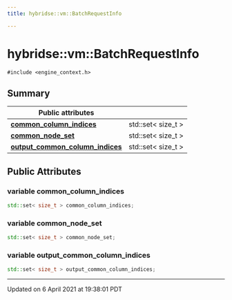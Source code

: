 ```yaml
---
title: hybridse::vm::BatchRequestInfo

---
```

# hybridse::vm::BatchRequestInfo



`#include <engine_context.h>`

## Summary


| **Public attributes**|    |
| -------------- | -------------- |
| **[common_column_indices](/hybridse/usage/api/c++/Classes/structhybridse_1_1vm_1_1_batch_request_info.md#variable-common_column_indices)**| std::set< size_t >  |
| **[common_node_set](/hybridse/usage/api/c++/Classes/structhybridse_1_1vm_1_1_batch_request_info.md#variable-common_node_set)**| std::set< size_t >  |
| **[output_common_column_indices](/hybridse/usage/api/c++/Classes/structhybridse_1_1vm_1_1_batch_request_info.md#variable-output_common_column_indices)**| std::set< size_t >  |

## Public Attributes

### variable common_column_indices

```cpp
std::set< size_t > common_column_indices;
```


### variable common_node_set

```cpp
std::set< size_t > common_node_set;
```


### variable output_common_column_indices

```cpp
std::set< size_t > output_common_column_indices;
```


-------------------------------

Updated on  6 April 2021 at 19:38:01 PDT